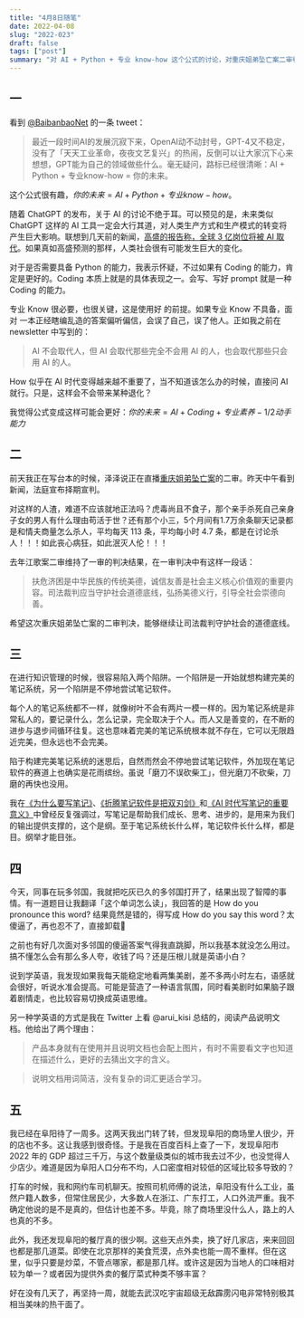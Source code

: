 ```yaml
---
title: "4月8日随笔"
date: 2022-04-08
slug: "2022-023"
draft: false
tags: ["post"]
summary: "对 AI + Python + 专业 know-how 这个公式的讨论，对重庆姐弟坠亡案二审判决的看法，对笔记系统建设和多邻国英语学习 App 的思考，以及对阜阳市的人口流动和餐饮情况的观察。"
---
```


## 一

看到 [@BaibanbaoNet](https://twitter.com/BaibanbaoNet) 的一条 tweet：

> 最近一段时间AI的发展沉寂下来，OpenAI动不动封号，GPT-4又不稳定，没有了「天天工业革命，夜夜文艺复兴」的热闹，反倒可以让大家沉下心来想想，GPT能为自己的领域做些什么。毫无疑问，路标已经很清晰：AI + Python + 专业know-how = 你的未来。
> 

这个公式很有趣，$你的未来 = AI + Python + 专业 know - how$。

随着 ChatGPT 的发布，关于 AI 的讨论不绝于耳。可以预见的是，未来类似 ChatGPT 这样的 AI 工具一定会大行其道，对人类生产方式和生产模式的转变将产生巨大影响。联想到几天前的新闻，[高盛的报告称，全球 3 亿岗位将被 AI 取代](https://new.qq.com/rain/a/20230329A06PSB00)。如果真如高盛预测的那样，人类社会很有可能发生巨大的变化。

对于是否需要具备 Python 的能力，我表示怀疑，不过如果有 Coding 的能力，肯定是更好的。Coding 本质上就是的具体表现之一。会写、写好 prompt 就是一种 Coding 的能力。

专业 Know 很必要，也很关键，这是使用好 的前提。如果专业 Know 不具备，面对 一本正经瞎编乱造的答案偏听偏信，会误了自己，误了他人。正如我之前在 newsletter 中写到的：

> AI 不会取代人，但 AI 会取代那些完全不会用 AI 的人，也会取代那些只会用 AI 的人。
> 

How 似乎在 AI 时代变得越来越不重要了，当不知道该怎么办的时候，直接问 AI 就行。只是，这样会不会带来某种退化？

我觉得公式变成这样可能会更好：$你的未来 = AI + Coding + 专业素养 - 1/2 动手能力$

## 二

前天我正在写台本的时候，泽泽说正在直播[重庆姐弟坠亡案](https://www.sohu.com/a/663911164_260616?scm=1102.xchannel:1124:110036.0.1.0~9010.8000.0.0.1304)的二审。昨天中午看到新闻，法庭宣布择期宣判。

对这样的人渣，难道不应该就地正法吗？虎毒尚且不食子，那个亲手杀死自己亲身子女的男人有什么理由苟活于世？还有那个小三，5个月间有1.7万余条聊天记录都是和情夫商量怎么杀人，平均每天 113 条，平均每小时 4.7 条，都是在讨论杀人！！！如此丧心病狂，如此泯灭人伦！！！

去年江歌案二审维持了一审的判决结果，在一审判决中有这样一段话：

> 扶危济困是中华民族的传统美德，诚信友善是社会主义核心价值观的重要内容。司法裁判应当守护社会道德底线，弘扬美德义行，引导全社会崇德向善。
> 

希望这次重庆姐弟坠亡案的二审判决，能够继续让司法裁判守护社会的道德底线。

## 三

在进行知识管理的时候，很容易陷入两个陷阱。一个陷阱是一开始就想构建完美的笔记系统，另一个陷阱是不停地尝试笔记软件。

每个人的笔记系统都不一样，就像树叶不会有两片一模一样的。因为笔记系统是非常私人的，要记录什么，怎么记录，完全取决于个人。而人又是善变的，在不断的进步与退步间循环往复。这也意味着完美的笔记系统根本就不存在，它可以无限趋近完美，但永远也不会完美。

陷于构建完美笔记系统的迷思后，自然而然会不停地尝试笔记软件，外加现在笔记软件的赛道上也确实是花雨缤纷。虽说「磨刀不误砍柴工」，但光磨刀不砍柴，刀磨的再快也没用。

我在[《为什么要写笔记》](https://justgoidea.com/published/post/018)、[《折腾笔记软件是把双刃剑》](https://justgoidea.com/published/post/025)和[《AI 时代写笔记的重要意义》](https://justgoidea.com/published/post/027)中曾经反复强调过，写笔记是帮助我们成长、思考、进步的，是用来为我们的输出提供支撑的，这个是纲。至于笔记系统长什么样，笔记软件长什么样，都是目。纲举才能目张。

## 四

今天，同事在玩多邻国，我就把吃灰已久的多邻国打开了，结果出现了智障的事情。有一道题目让我翻译「这个单词怎么读」，我回答的是 How do you pronounce this word? 结果竟然是错的，得写成 How do you say this word？太傻逼了，再也忍不了，直接卸载🤬

之前也有好几次面对多邻国的傻逼答案气得我直跳脚，所以我基本就没怎么用过。搞不懂怎么会有那么多人夸，收钱了吗？还是压根儿就是英语小白？

说到学英语，我发现如果我每天能稳定地看两集美剧，差不多两小时左右，语感就会很好，听说水准会提高。可能是营造了一种语言氛围，同时看美剧时如果脑子跟着剧情走，也比较容易切换成英语思维。

另一种学英语的方式是我在 Twitter 上看 @arui_kisi 总结的，阅读产品说明文档。他给出了两个理由：

> 产品本身就有在使用并且说明文档也会配上图片，有时不需要看文字也知道在描述什么，更好的去猜出文字的含义。
> 

> 说明文档用词简洁，没有复杂的词汇更适合学习。
> 

## 五

我已经在阜阳待了一周多。这两天我出门转了转，但发现阜阳的商场里人很少，开的店也不多。这让我感到很奇怪。于是我在百度百科上查了一下，发现阜阳市 2022 年的 GDP 超过三千万，与这个数量级类似的城市我去过不少，也没觉得人少店少。难道是因为阜阳人口分布不均，人口密度相对较低的区域比较多导致的？

打车的时候，我和网约车司机聊天。按照司机师傅的说法，阜阳没有什么工业，虽然户籍人数多，但常住居民少，大多数人在浙江、广东打工，人口外流严重。我不确定他说的是不是真的，但估计也差不多。毕竟，除了商场里没什么人，路上的人也真的不多。

此外，我还发现阜阳的餐厅真的很少啊。这些天点外卖，换了好几家店，来来回回也都是那几道菜。即使在北京那样的美食荒漠，点外卖也能一周不重样。但在这里，似乎只要是炒菜，不管点哪家，都是那几样。或许这是因为当地人的口味相对较为单一？或者因为提供外卖的餐厅菜式种类不够丰富？

好在没有几天了，再坚持一周，就能去武汉吃宇宙超级无敌霹雳闪电非常特别极其相当美味的热干面了。